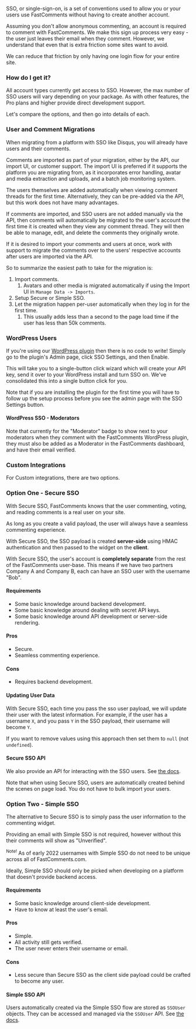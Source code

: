 SSO, or single-sign-on, is a set of conventions used to allow you or your users use FastComments without having to create another account.

Assuming you don't allow anonymous commenting, an account is required to comment with FastComments. We make this sign up process very easy - the user just leaves their email when they comment.
However, we understand that even that is extra friction some sites want to avoid.

We can reduce that friction by only having one login flow for your entire site.

### How do I get it?
All account types currently get access to SSO. However, the max number of SSO users will vary depending on your package. As with other features, the Pro plans and higher provide direct development support.

Let's compare the options, and then go into details of each.

### User and Comment Migrations

When migrating from a platform with SSO like Disqus, you will already have users and their comments.

Comments are imported as part of your migration, either by the API, our import UI, or customer support. The import UI is preferred if it supports the platform you
are migrating from, as it incorporates error handling, avatar and media extraction and uploads, and a batch job monitoring system.

The users themselves are added automatically when viewing comment threads for the first time. Alternatively, they can be pre-added via the API, but this work does not have
many advantages.

If comments are imported, and SSO users are not added manually via the API, then comments will automatically be migrated to the user's account the first
time it is created when they view any comment thread. They will then be able to manage, edit, and delete the comments they originally wrote.

If it is desired to import your comments and users at once, work with support to migrate the comments over to the users' respective accounts after users are imported
via the API.

So to summarize the easiest path to take for the migration is:

1. Import comments.
   1. Avatars and other media is migrated automatically if using the Import UI in `Manage Data -> Imports`.
2. Setup Secure or Simple SSO.
3. Let the migration happen per-user automatically when they log in for the first time.
   1. This usually adds less than a second to the page load time if the user has less than 50k comments.

### WordPress Users
If you're using our <a href="https://wordpress.org/plugins/fastcomments/" target="_blank">WordPress plugin</a> then there is no code to write! Simply go to the plugin's Admin page, click SSO Settings, and then Enable.

This will take you to a single-button click wizard which will create your API key, send it over to your WordPress install and turn SSO on. We've consolidated this into a single button click for you.

Note that if you are installing the plugin for the first time you will have to follow up the setup process before you see the admin page with the SSO Settings button.

#### WordPress SSO - Moderators

Note that currently for the "Moderator" badge to show next to your moderators when they comment with the FastComments WordPress plugin,
they must also be added as a Moderator in the FastComments dashboard, and have their email verified.

### Custom Integrations

For Custom integrations, there are two options.

### Option One - Secure SSO

With Secure SSO, FastComments knows that the user commenting, voting, and reading comments is a real user on your site.

As long as you create a valid payload, the user will always have a seamless commenting experience.

With Secure SSO, the SSO payload is created **server-side** using HMAC authentication and then passed to the widget on the **client**.

With Secure SSO, the user's account is **completely separate** from the rest of the FastComments user-base. This means if we have two partners
Company A and Company B, each can have an SSO user with the username "Bob".

#### Requirements
- Some basic knowledge around backend development.
- Some basic knowledge around dealing with secret API keys.
- Some basic knowledge around API development or server-side rendering.

#### Pros
- Secure.
- Seamless commenting experience.

#### Cons
- Requires backend development.

#### Updating User Data

With Secure SSO, each time you pass the sso user payload, we will update their user with the latest information. For example, if
the user has a username `X`, and you pass `Y` in the SSO payload, their username will become `Y`.

If you want to remove values using this approach then set them to `null` (not `undefined`).

#### Secure SSO API

We also provide an API for interacting with the SSO users. See [the docs](/guide-api.html#sso-user-structure).

Note that when using Secure SSO, users are automatically created behind the scenes on page load. You do not have to bulk import your users.

### Option Two - Simple SSO

The alternative to Secure SSO is to simply pass the user information to the commenting widget.

Providing an email with Simple SSO is not required, however without this their comments will show as "Unverified".

<sup>Note!</sup> As of early 2022 usernames with Simple SSO do not need to be unique across all of FastComments.com.

Ideally, Simple SSO should only be picked when developing on a platform that doesn't provide backend access.

#### Requirements
- Some basic knowledge around client-side development.
- Have to know at least the user's email.

#### Pros
- Simple.
- All activity still gets verified.
- The user never enters their username or email.

#### Cons
- Less secure than Secure SSO as the client side payload could be crafted to become any user.

#### Simple SSO API

Users automatically created via the Simple SSO flow are stored as `SSOUser` objects. They can be accessed and managed via the `SSOUser` API. See [the docs](/guide-api.html#sso-user-structure).
